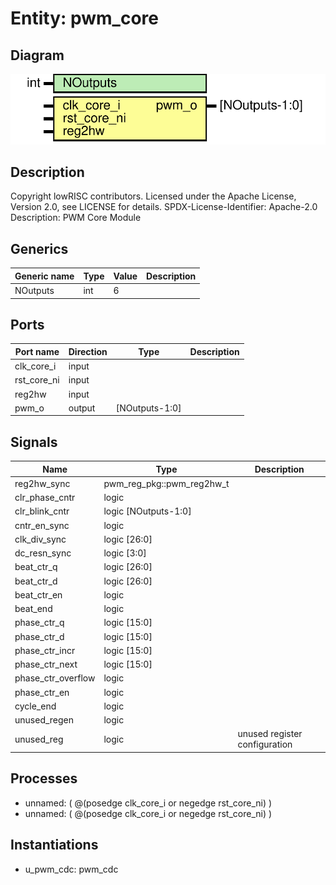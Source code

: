 # Entity: pwm_core

## Diagram

![Diagram](pwm_core.svg "Diagram")
## Description

Copyright lowRISC contributors.
 Licensed under the Apache License, Version 2.0, see LICENSE for details.
 SPDX-License-Identifier: Apache-2.0
 Description: PWM Core Module
 
## Generics

| Generic name | Type | Value | Description |
| ------------ | ---- | ----- | ----------- |
| NOutputs     | int  | 6     |             |
## Ports

| Port name   | Direction | Type           | Description |
| ----------- | --------- | -------------- | ----------- |
| clk_core_i  | input     |                |             |
| rst_core_ni | input     |                |             |
| reg2hw      | input     |                |             |
| pwm_o       | output    | [NOutputs-1:0] |             |
## Signals

| Name               | Type                      | Description                    |
| ------------------ | ------------------------- | ------------------------------ |
| reg2hw_sync        | pwm_reg_pkg::pwm_reg2hw_t |                                |
| clr_phase_cntr     | logic                     |                                |
| clr_blink_cntr     | logic [NOutputs-1:0]      |                                |
| cntr_en_sync       | logic                     |                                |
| clk_div_sync       | logic [26:0]              |                                |
| dc_resn_sync       | logic [3:0]               |                                |
| beat_ctr_q         | logic [26:0]              |                                |
| beat_ctr_d         | logic [26:0]              |                                |
| beat_ctr_en        | logic                     |                                |
| beat_end           | logic                     |                                |
| phase_ctr_q        | logic [15:0]              |                                |
| phase_ctr_d        | logic [15:0]              |                                |
| phase_ctr_incr     | logic [15:0]              |                                |
| phase_ctr_next     | logic [15:0]              |                                |
| phase_ctr_overflow | logic                     |                                |
| phase_ctr_en       | logic                     |                                |
| cycle_end          | logic                     |                                |
| unused_regen       | logic                     |                                |
| unused_reg         | logic                     | unused register configuration  |
## Processes
- unnamed: ( @(posedge clk_core_i or negedge rst_core_ni) )
- unnamed: ( @(posedge clk_core_i or negedge rst_core_ni) )
## Instantiations

- u_pwm_cdc: pwm_cdc
